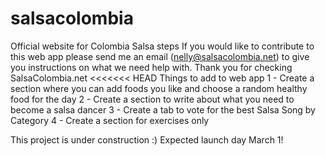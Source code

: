 # salsacolombia

Official website for Colombia Salsa steps
If you would like to contribute to this web app please send me an email (nelly@salsacolombia.net) to give you instructions on what we need help with.
Thank you for checking SalsaColombia.net
<<<<<<< HEAD
Things to add to web app
1 - Create a section where you can add foods you like
and choose a random healthy food for the day
2 - Create a section to write about what you need to
become a salsa dancer
3 - Create a tab to vote for the best Salsa Song by Category
4 - Create a section for exercises only

This project is under construction :)
Expected launch day March 1!
